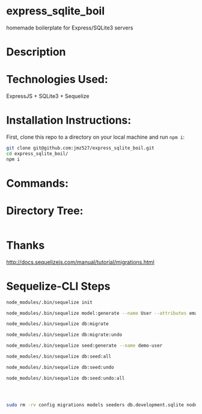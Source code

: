 # express_sqlite_boil

homemade boilerplate for Express/SQLite3 servers

# Description



# Technologies Used:

ExpressJS + SQLite3 + Sequelize


# Installation Instructions:

First, clone this repo to a directory on your local machine and run `npm i`:

```sh
git clone git@github.com:jmz527/express_sqlite_boil.git
cd express_sqlite_boil/
npm i
```

# Commands:

# Directory Tree:

```sh

```

# Thanks

http://docs.sequelizejs.com/manual/tutorial/migrations.html



# Sequelize-CLI Steps

```sh
node_modules/.bin/sequelize init

node_modules/.bin/sequelize model:generate --name User --attributes email:string,first_name:string,last_name:string,username:string,password:string

node_modules/.bin/sequelize db:migrate

node_modules/.bin/sequelize db:migrate:undo

node_modules/.bin/sequelize seed:generate --name demo-user

node_modules/.bin/sequelize db:seed:all

node_modules/.bin/sequelize db:seed:undo

node_modules/.bin/sequelize db:seed:undo:all




sudo rm -rv config migrations models seeders db.development.sqlite node_modules package-lock.json
```
